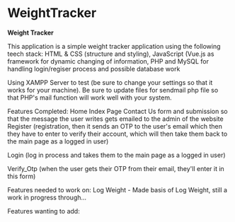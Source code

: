 # WeightTracker
**Weight Tracker**

This application is a simple weight tracker application using the following teech stack: HTML & CSS (structure and styling), JavaScript (Vue.js as framework for dynamic changing of information, PHP and MySQL for handling login/regiser process and possible database work

Using XAMPP Server to test (be sure to change your settings so that it works for your machine). Be sure to update files for sendmail php file so that PHP's mail function will work well with your system.


Features Completed:
Home Index Page
Contact Us form and submission so that the message the user writes gets emailed to the admin of the website
Register (registration, then it sends an OTP to the user's email which then they have to enter to verify their account, which will then take them back to the main page as a logged in user)

Login (log in process and takes them to the main page as a logged in user)

Verify_Otp (when the user gets their OTP from their email, they'll enter it in this form)


Features needed to work on:
Log Weight - Made basis of Log Weight, still a work in progress through...


Features wanting to add:
